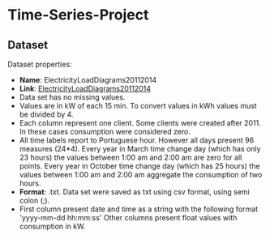 # Time-Series-Project

## Dataset

Dataset properties:
 - **Name**: ElectricityLoadDiagrams20112014
 - **Link**: [ElectricityLoadDiagrams20112014](https://archive.ics.uci.edu/dataset/321/electricityloaddiagrams20112014)
 - Data set has no missing values.
 - Values are in kW of each 15 min. To convert values in kWh values must be divided by 4.
 - Each column represent one client. Some clients were created after 2011. In these cases consumption were considered zero.
 - All time labels report to Portuguese hour. However all days present 96 measures (24*4). Every year in March time change day (which has only 23 hours) the values between 1:00 am and 2:00 am are zero for all points. Every year in October time change day (which has 25 hours) the values between 1:00 am and 2:00 am aggregate the consumption of two hours.
 - **Format**: .txt. Data set were saved as txt using csv format, using semi colon (;).
 - First column present date and time as a string with the following format 'yyyy-mm-dd hh:mm:ss'
Other columns present float values with consumption in kW.
